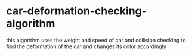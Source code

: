 # car-deformation-checking-algorithm
this algorithm uses the weight and speed of car and collision checking to find the deformation of the car and changes its color accordingly
